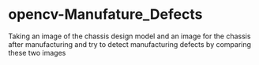 # opencv-Manufature_Defects
Taking  an image of the chassis design model and an image for the chassis after manufacturing and try to detect manufacturing defects by comparing these two images 
